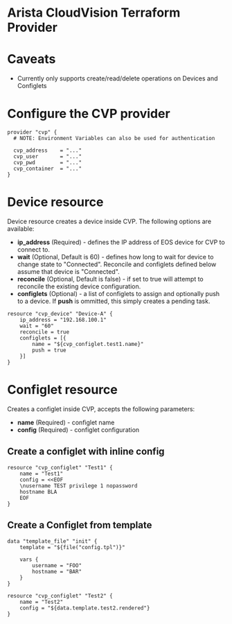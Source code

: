 # Arista CloudVision Terraform Provider

# Caveats

* Currently only supports create/read/delete operations on Devices and Configlets


# Configure the CVP provider

```
provider "cvp" {
  # NOTE: Environment Variables can also be used for authentication

  cvp_address    = "..."
  cvp_user       = "..."
  cvp_pwd        = "..."
  cvp_container  = "..."
}
```

# Device resource
Device resource creates a device inside CVP. The following options are available:

* **ip_address** (Required) - defines the IP address of EOS device for CVP to connect to.
* **wait** (Optional, Default is 60) - defines how long to wait for device to change state to "Connected". Reconcile and configlets defined below assume that device is "Connected".
* **reconcile** (Optional, Default is false) - if set to true will attempt to reconcile the existing device configuration.
* **configlets** (Optional) - a list of configlets to assign and optionally push to a device. If **push** is ommitted, this simply creates a pending task.


```
resource "cvp_device" "Device-A" {
    ip_address = "192.168.100.1"
    wait = "60"
    reconcile = true
    configlets = [{
        name = "${cvp_configlet.test1.name}"
        push = true
    }]
}
```

# Configlet resource
Creates a configlet inside CVP, accepts the following parameters:

* **name** (Required) - configlet name
* **config** (Required) - configlet configuration


## Create a configlet with inline config
```
resource "cvp_configlet" "Test1" {
    name = "Test1"
    config = <<EOF
    \nusername TEST privilege 1 nopassword
    hostname BLA
    EOF
}
```

## Create a Configlet from template

```
data "template_file" "init" {
    template = "${file("config.tpl")}"

    vars {
        username = "FOO"
        hostname = "BAR"
    }
} 

resource "cvp_configlet" "Test2" {
    name = "Test2"
    config = "${data.template.test2.rendered"}
}

```